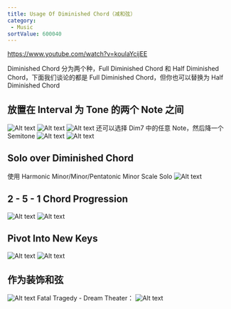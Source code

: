 ```yaml
---
title: Usage Of Diminished Chord（减和弦）
category:
 - Music
sortValue: 600040
---
```


https://www.youtube.com/watch?v=koulaYcijEE

Diminished Chord 分为两个种，Full Diminished Chord 和 Half Diminished Chord，下面我们谈论的都是 Full Diminished Chord，但你也可以替换为 Half Diminished Chord

## 放置在 Interval 为 Tone 的两个 Note 之间

![Alt text](image.png)
![Alt text](image-1.png)
![Alt text](image-2.png)
还可以选择 Dim7 中的任意 Note，然后降一个 Semitone
![Alt text](image-3.png)
![Alt text](image-4.png)

## Solo over Diminished Chord

使用 Harmonic Minor/Minor/Pentatonic Minor Scale Solo
![Alt text](image-5.png)

## 2 - 5 - 1 Chord Progression

![Alt text](image-6.png)
![Alt text](image-7.png)

## Pivot Into New Keys

![Alt text](image-8.png)
![Alt text](image-9.png)

## 作为装饰和弦

![Alt text](image-10.png)
Fatal Tragedy - Dream Theater：
![Alt text](image-11.png)
